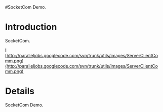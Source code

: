 #SocketCom Demo.

# Introduction #

SocketCom.

![http://paralleljobs.googlecode.com/svn/trunk/utils/images/ServerClientComm.png](http://paralleljobs.googlecode.com/svn/trunk/utils/images/ServerClientComm.png)

# Details #

SocketCom Demo.